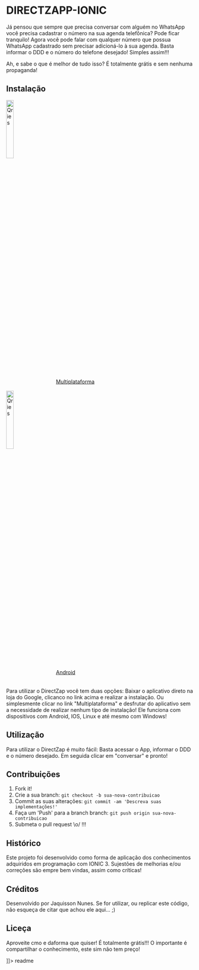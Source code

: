 # DIRECTZAPP-IONIC
<snippet>
  <content><![CDATA[
# ${1:Project Name}

Já pensou que sempre que precisa conversar com alguém no WhatsApp você precisa cadastrar o número na sua agenda telefônica?
Pode ficar tranquilo! Agora você pode falar com qualquer número que possua WhatsApp cadastrado sem precisar adicioná-lo à sua agenda.
Basta informar o DDD e o número do telefone desejado! Simples assim!!!

Ah, e sabe o que é melhor de tudo isso? É totalmente grátis e sem nenhuma propaganda!

## Instalação

<div align="center" style="position:relative; text-align:left; color: white;">
<a href="https://directzapp.firebaseapp.com/">
   <img alt="Qries" src="https://i.ibb.co/y8GqN4G/multichat.png" width=20%">
</a>  
  <div style="position: absolute; left: 50%; bottom: 8px; right: 16px; transform: translate(-50%, -50%);"> <a href="https://play.google.com/store/apps/details?id=br.com.jaquisson.directzapp">Multiplataforma</a> </div>
</div>


<div align="center" style="position:relative; text-align:left; color: white;">
  <a href="https://play.google.com/store/apps/details?id=br.com.jaquisson.directzapp">
   <img alt="Qries" src="https://i.ibb.co/hmw07ZF/androidchat.png" width=20%">
</a>
  
  <div style="position: absolute; left: 50%; bottom: 8px; right: 16px; transform: translate(-50%, -50%);"> <a href="https://play.google.com/store/apps/details?id=br.com.jaquisson.directzapp">Android</a> </div>
</div>
</br>
Para utilizar o DirectZap você tem duas opções:
Baixar o aplicativo direto na loja do Google, clicanco no link acima e realizar a instalação.
Ou simplesmente clicar no link "Multiplataforma" e desfrutar do aplicativo sem a necessidade de realizar nenhum tipo de instalação! Ele funciona com dispositivos com Android, IOS, Linux e até mesmo com Windows!


## Utilização

Para utilizar o DirectZap é muito fácil:
Basta acessar o App, informar o DDD e o número desejado. Em seguida clicar em "conversar" e pronto!

## Contribuições

1. Fork it!
2. Crie a sua branch: `git checkout -b sua-nova-contribuicao`
3. Commit as suas alterações: `git commit -am 'Descreva suas implementações!'`
4. Faça um 'Push' para a branch branch: `git push origin sua-nova-contribuicao`
5. Submeta o pull request \o/ !!!

## Histórico

Este projeto foi desenvolvido como forma de aplicação dos conhecimentos adquiridos em programação com IONIC 3.
Sujestões de melhorias e/ou correções são empre bem vindas, assim como críticas!

## Créditos
Desenvolvido por Jaquisson Nunes.
Se for utilizar, ou replicar este código, não esqueça de citar que achou ele aqui... ;)

## Liceça
Aproveite cmo e daforma que quiser! É totalmente grátis!!!
O importante é compartilhar o conhecimento, este sim não tem preço!

]]></content>
  <tabTrigger>readme</tabTrigger>
</snippet>
